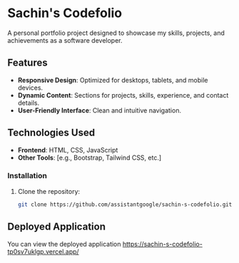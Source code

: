 # Sachin's Codefolio

A personal portfolio project designed to showcase my skills, projects, and achievements as a software developer.

## Features
- **Responsive Design**: Optimized for desktops, tablets, and mobile devices.
- **Dynamic Content**: Sections for projects, skills, experience, and contact details.
- **User-Friendly Interface**: Clean and intuitive navigation.

## Technologies Used
- **Frontend**: HTML, CSS, JavaScript
- **Other Tools**: [e.g., Bootstrap, Tailwind CSS, etc.]


### Installation
1. Clone the repository:
   ```bash
   git clone https://github.com/assistantgoogle/sachin-s-codefolio.git

## Deployed Application

You can view the deployed application https://sachin-s-codefolio-tp0sv7uklgp.vercel.app/

